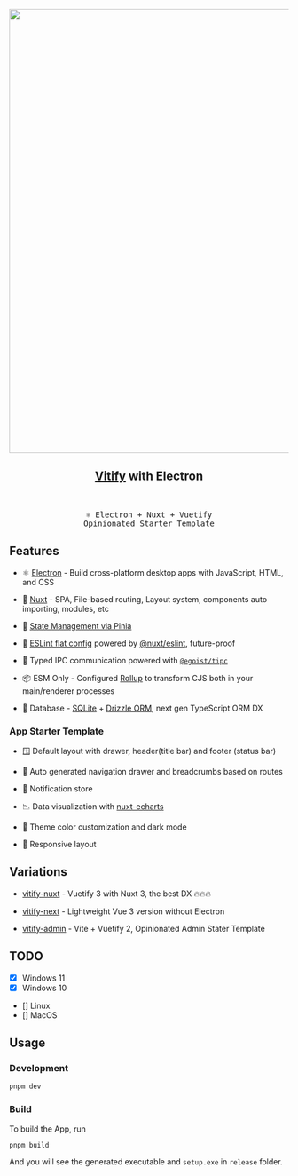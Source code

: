 <p align="center">
<img src="https://github.com/user-attachments/assets/88ba1bd2-4a56-484b-ae58-98a90c6ba97c" width="800"/>
</p>

<h2 align="center">
<a href="https://github.com/kingyue737/vitify-nuxt">Vitify</a> with Electron
</h2><br>

<pre align="center">
⚛️ Electron + Nuxt + Vuetify
Opinionated Starter Template
</pre>

## Features

- ⚛️ [Electron](https://github.com/electron/electron) - Build cross-platform desktop apps with JavaScript, HTML, and CSS

- 💚 [Nuxt](https://nuxt.com/) - SPA, File-based routing, Layout system, components auto importing, modules, etc

- 🍍 [State Management via Pinia](https://pinia.vuejs.org/)

- 🧼 [ESLint flat config](https://eslint.org/docs/latest/use/configure/configuration-files-new) powered by [@nuxt/eslint](https://github.com/nuxt/eslint), future-proof

- 🦾 Typed IPC communication powered with [`@egoist/tipc`](https://github.com/egoist/tipc)

- 📦 ESM Only - Configured [Rollup](https://rollupjs.org/) to transform CJS both in your main/renderer processes

- 💾 Database - [SQLite](https://www.sqlite.org/) + [Drizzle ORM](https://orm.drizzle.team/), next gen TypeScript ORM DX

### App Starter Template

- 🪟 Default layout with drawer, header(title bar) and footer (status bar)

- 🧭 Auto generated navigation drawer and breadcrumbs based on routes

- 🔔 Notification store

- 📉 Data visualization with [nuxt-echarts](https://github.com/kingyue737/nuxt-echarts)

- 🎨 Theme color customization and dark mode

- 📱 Responsive layout

## Variations

- [vitify-nuxt](https://github.com/kingyue737/vitify-nuxt) - Vuetify 3 with Nuxt 3, the best DX 🔥🔥🔥

- [vitify-next](https://github.com/kingyue737/vitify-next) - Lightweight Vue 3 version without Electron
- [vitify-admin](https://github.com/kingyue737/vitify-electron) - Vite + Vuetify 2, Opinionated Admin Stater Template

## TODO

- [x] Windows 11
- [x] Windows 10
- [] Linux
- [] MacOS

## Usage

### Development

```bash
pnpm dev
```

### Build

To build the App, run

```bash
pnpm build
```

And you will see the generated executable and `setup.exe` in `release` folder.
